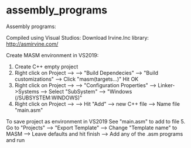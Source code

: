# assembly_programs
Assembly programs:

Compiled using Visual Studios:
Download Irvine.Inc library: http://asmirvine.com/

Create MASM environment in VS2019:
1. Create C++ empty project 
2. Right click on Project --> 
	--> "Build Dependecies"
	--> "Build customizations"
	--> Click "masm(targets...)"
	Hit OK
3. Right click on Project -->
	--> "Configuration Properties"
	--> Linker->Systems
	--> Select "SubSystem" --> "Windows (/SUBSYSTEM:WINDOWS)"
4. Right click on Project -->
	--> Hit "Add" --> new C++ file
	--> Name file "main.asm"
 
To save project as environment in VS2019
See "main.asm" to add to file
5. Go to "Projects" 
  --> "Export Template"
  --> Change "Template name" to MASM
  --> Leave defaults and hit finish
--> Add any of the .asm programs and run
